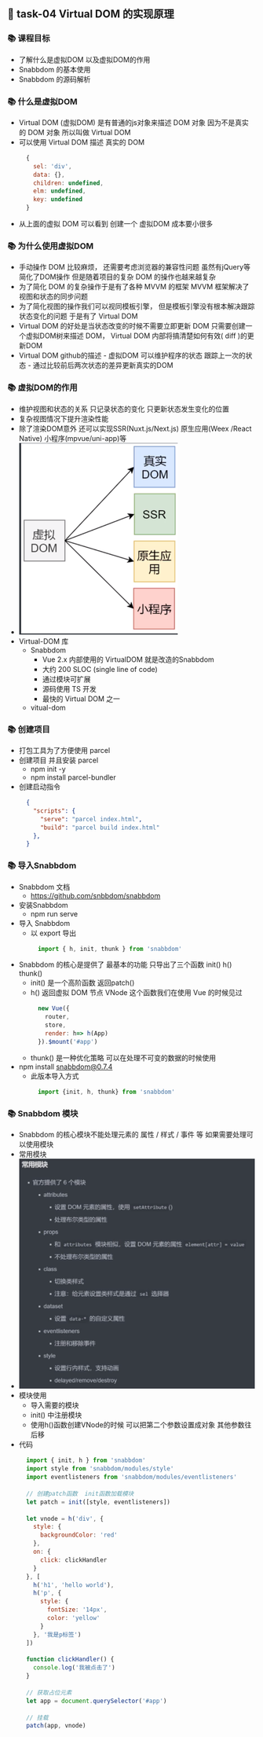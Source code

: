 ## &#x1F964; task-04 Virtual DOM 的实现原理

### &#x1F4DA; 课程目标
  - 了解什么是虚拟DOM 以及虚拟DOM的作用
  - Snabbdom 的基本使用
  - Snabbdom 的源码解析

### &#x1F4DA; 什么是虚拟DOM
  - Virtual DOM (虚拟DOM) 是有普通的js对象来描述 DOM 对象 因为不是真实的 DOM 对象 所以叫做 Virtual DOM
  - 可以使用 Virtual DOM 描述 真实的 DOM
    ```js
      {
        sel: 'div',
        data: {},
        children: undefined,
        elm: undefined,
        key: undefined
      }
    ```
  - 从上面的虚拟 DOM 可以看到 创建一个 虚拟DOM 成本要小很多 

### &#x1F4DA; 为什么使用虚拟DOM
   - 手动操作 DOM 比较麻烦， 还需要考虑浏览器的兼容性问题 虽然有jQuery等 简化了DOM操作 但是随着项目的复杂 DOM 的操作也越来越复杂
   - 为了简化 DOM 的复杂操作于是有了各种 MVVM 的框架 MVVM 框架解决了视图和状态的同步问题
   - 为了简化视图的操作我们可以视同模板引擎， 但是模板引擎没有根本解决跟踪状态变化的问题 于是有了 Virtual DOM 
   - Virtual DOM 的好处是当状态改变的时候不需要立即更新 DOM 只需要创建一个虚拟DOM树来描述 DOM， Virtual DOM 内部将搞清楚如何有效( diff )的更新DOM
   - Virtual DOM github的描述
    - 虚拟DOM 可以维护程序的状态 跟踪上一次的状态
    - 通过比较前后两次状态的差异更新真实的DOM

### &#x1F4DA; 虚拟DOM的作用
  - 维护视图和状态的关系 只记录状态的变化 只更新状态发生变化的位置
  - 复杂视图情况下提升渲染性能
  - 除了渲染DOM意外 还可以实现SSR(Nuxt.js/Next.js) 原生应用(Weex /React Native) 小程序(mpvue/uni-app)等
  - ![Image text](../../image/011.png)
  - Virtual-DOM 库
    - Snabbdom
      - Vue 2.x 内部使用的 VirtualDOM 就是改造的Snabbdom
      - 大约 200 SLOC (single line of code)
      - 通过模块可扩展
      - 源码使用 TS 开发
      - 最快的 Virtual DOM 之一
    - vitual-dom

### &#x1F4DA; 创建项目
  - 打包工具为了方便使用 parcel
  - 创建项目 并且安装 parcel
    - npm init -y
    - npm install parcel-bundler
  - 创建启动指令
    ```json
      {
        "scripts": {
          "serve": "parcel index.html",
          "build": "parcel build index.html"
        },
      }
    ```

### &#x1F4DA; 导入Snabbdom
  - Snabbdom 文档
    - https://github.com/snbbdom/snabbdom
  - 安装Snabbdom
    - npm run serve
  - 导入 Snabbdom
    - 以 export 导出
      ```js
        import { h, init, thunk } from 'snabbdom'
      ```
  - Snabbdom 的核心是提供了 最基本的功能 只导出了三个函数 init() h() thunk()
    - init() 是一个高阶函数 返回patch()
    - h() 返回虚拟 DOM 节点 VNode 这个函数我们在使用 Vue 的时候见过
      ```js
        new Vue({
          router,
          store,
          render: h=> h(App)
        }).$mount('#app')
      ```
    - thunk() 是一种优化策略 可以在处理不可变的数据的时候使用
  - npm install snabbdom@0.7.4
    - 此版本导入方式
      ```js
        import {init, h, thunk} from 'snabbdom'
      ```

### &#x1F4DA; Snabbdom 模块
  - Snabbdom 的核心模块不能处理元素的 属性 / 样式 / 事件 等 如果需要处理可以使用模块
  - 常用模块
  - ![Image text](../../image/012.jpg)
  - 模块使用
    - 导入需要的模块
    - init() 中注册模块
    - 使用h()函数创建VNode的时候 可以把第二个参数设置成对象 其他参数往后移
  - 代码
    ```js
      import { init, h } from 'snabbdom'
      import style from 'snabbdom/modules/style'
      import eventlisteners from 'snabbdom/modules/eventlisteners'

      // 创建patch函数  init函数加载模块
      let patch = init([style, eventlisteners])

      let vnode = h('div', {
        style: {
          backgroundColor: 'red'
        },
        on: {
          click: clickHandler
        }
      }, [
        h('h1', 'hello world'),
        h('p', {
          style: {
            fontSize: '14px',
            color: 'yellow'
          }
        }, '我是p标签')
      ])

      function clickHandler() {
        console.log('我被点击了')
      }

      // 获取占位元素
      let app = document.querySelector('#app')

      // 挂载
      patch(app, vnode)

    ```
    


